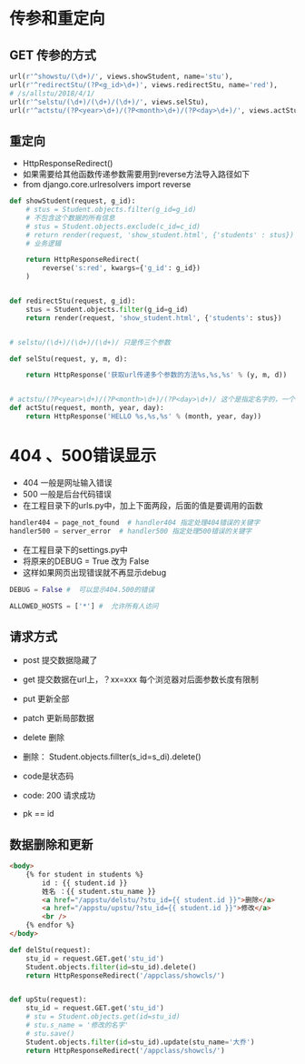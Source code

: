 
# 传参和重定向


## GET 传参的方式


```python
url(r'^showstu/(\d+)/', views.showStudent, name='stu'),
url(r'^redirectStu/(?P<g_id>\d+)', views.redirectStu, name='red'),
# /s/allstu/2018/4/1/
url(r'^selstu/(\d+)/(\d+)/(\d+)/', views.selStu),
url(r'^actstu/(?P<year>\d+)/(?P<month>\d+)/(?P<day>\d+)/', views.actStu),
```

## 重定向
- HttpResponseRedirect()
- 如果需要给其他函数传递参数需要用到reverse方法导入路径如下
- from django.core.urlresolvers import reverse


```python
def showStudent(request, g_id):
    # stus = Student.objects.filter(g_id=g_id)
    # 不包含这个数据的所有信息
    # stus = Student.objects.exclude(c_id=c_id)
    # return render(request, 'show_student.html', {'students' : stus})
    # 业务逻辑

    return HttpResponseRedirect(
        reverse('s:red', kwargs={'g_id': g_id})
    )


def redirectStu(request, g_id):
    stus = Student.objects.filter(g_id=g_id)
    return render(request, 'show_student.html', {'students': stus})


# selstu/(\d+)/(\d+)/(\d+)/ 只是传三个参数

def selStu(request, y, m, d):

    return HttpResponse('获取url传递多个参数的方法%s,%s,%s' % (y, m, d))


# actstu/(?P<year>\d+)/(?P<month>\d+)/(?P<day>\d+)/ 这个是指定名字的，一个名字对应一个值
def actStu(request, month, year, day):
    return HttpResponse('HELLO %s,%s,%s' % (month, year, day))
```

# 404 、500错误显示
- 404 一般是网址输入错误
- 500 一般是后台代码错误
- 在工程目录下的urls.py中，加上下面两段，后面的值是要调用的函数


```python
handler404 = page_not_found  # handler404 指定处理404错误的关键字
handler500 = server_error  # handler500 指定处理500错误的关键字
```

- 在工程目录下的settings.py中
- 将原来的DEBUG = True 改为 False
- 这样如果网页出现错误就不再显示debug


```python
DEBUG = False #  可以显示404.500的错误

ALLOWED_HOSTS = ['*'] #  允许所有人访问
```

## 请求方式
- post 提交数据隐藏了
- get 提交数据在url上，？xx=xxx 每个浏览器对后面参数长度有限制
- put 更新全部
- patch 更新局部数据
- delete 删除
- 删除： Student.objects.fillter(s_id=s_di).delete()

-  code是状态码 
- code: 200 请求成功
- pk == id 

## 数据删除和更新

```HTML
<body>
    {% for student in students %}
        id : {{ student.id }}
        姓名 ：{{ student.stu_name }}
        <a href="/appstu/delstu/?stu_id={{ student.id }}">删除</a>
        <a href="/appstu/upstu/?stu_id={{ student.id }}">修改</a>
        <br />
    {% endfor %}
</body>
```


```python
def delStu(request):
    stu_id = request.GET.get('stu_id')
    Student.objects.filter(id=stu_id).delete()
    return HttpResponseRedirect('/appclass/showcls/')


def upStu(request):
    stu_id = request.GET.get('stu_id')
    # stu = Student.objects.get(id=stu_id)
    # stu.s_name = '修改的名字'
    # stu.save()
    Student.objects.filter(id=stu_id).update(stu_name='大乔')
    return HttpResponseRedirect('/appclass/showcls/')
```

